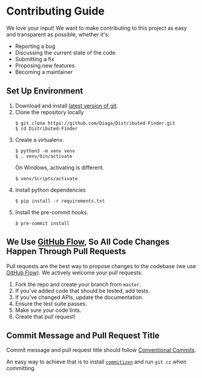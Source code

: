 # Contributing Guide
We love your input! We want to make contributing to this project as easy and transparent as possible, whether it's:

- Reporting a bug
- Discussing the current state of the code
- Submitting a fix
- Proposing new features
- Becoming a maintainer

## Set Up Environment

1. Download and install [latest version of git](https://git-scm.com/downloads).
2. Clone the repository locally
     ```shell script
    $ git clone https://github.com/Diaga/Distributed-Finder.git
    $ cd Distributed-Finder
    ```
3. Create a virtualenv.
    ```shell script
    $ python3 -m venv venv
    $ . venv/bin/activate
    ```
    On Windows, activating is different.
    ```shell script
    $ venv/Scripts/activate
    ```
4. Install python dependencies
    ```shell script
    $ pip install -r requirements.txt
    ```
5. Install the pre-commit hooks.
    ```shell script
    $ pre-commit install
    ```

## We Use [GitHub Flow](https://guides.GitHub.com/introduction/flow/index.html), So All Code Changes Happen Through Pull Requests
Pull requests are the best way to propose changes to the codebase (we use [GitHub Flow](https://guides.GitHub.com/introduction/flow/index.html)). We actively welcome your pull requests:

1. Fork the repo and create your branch from `master`.
1. If you've added code that should be tested, add tests.
1. If you've changed APIs, update the documentation.
1. Ensure the test suite passes.
1. Make sure your code lints.
1. Create that pull request!

## Commit Message and Pull Request Title

Commit message and pull request title should follow [Conventional Commits](https://www.conventionalcommits.org).

An easy way to achieve that is to install [`commitizen`](https://github.com/commitizen/cz-cli) and run `git cz` when committing.
